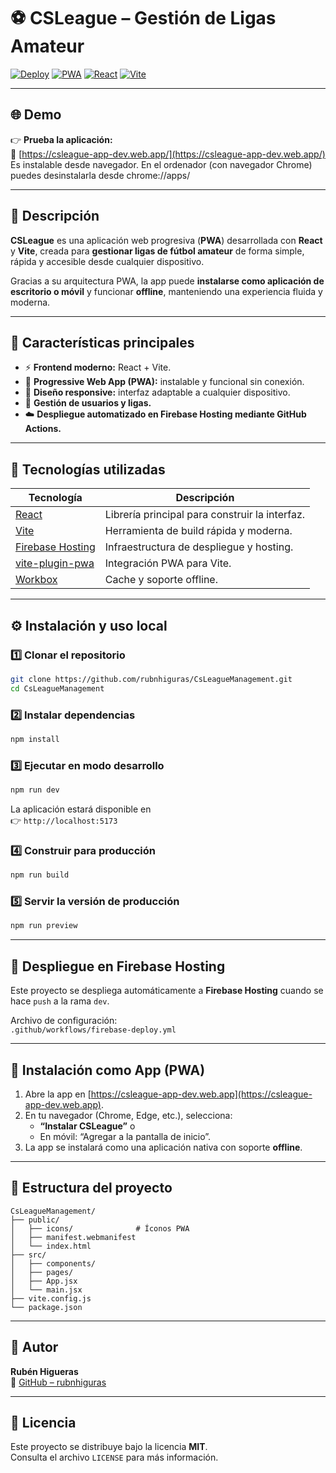 # ⚽ CSLeague – Gestión de Ligas Amateur

[![Deploy](https://img.shields.io/badge/Deploy-Firebase%20Hosting-blue?logo=firebase)](https://csleague-app-dev.web.app/)
[![PWA](https://img.shields.io/badge/PWA-Ready-brightgreen?logo=pwa)](https://csleague-app-dev.web.app/)
[![React](https://img.shields.io/badge/React-18.0-blue?logo=react)](https://react.dev/)
[![Vite](https://img.shields.io/badge/Bundler-Vite-purple?logo=vite)](https://vitejs.dev/)

---

## 🌐 Demo

👉 **Prueba la aplicación:**  
🔗 [https://csleague-app-dev.web.app/](https://csleague-app-dev.web.app/)
Es instalable desde navegador. En el ordenador (con navegador Chrome) puedes desinstalarla desde chrome://apps/

---

## 📝 Descripción

**CSLeague** es una aplicación web progresiva (**PWA**) desarrollada con **React** y **Vite**, creada para **gestionar ligas de fútbol amateur** de forma simple, rápida y accesible desde cualquier dispositivo.

Gracias a su arquitectura PWA, la app puede **instalarse como aplicación de escritorio o móvil** y funcionar **offline**, manteniendo una experiencia fluida y moderna.

---

## 🚀 Características principales

- ⚡ **Frontend moderno:** React + Vite.  
- 🧭 **Progressive Web App (PWA):** instalable y funcional sin conexión.  
- 🎨 **Diseño responsive:** interfaz adaptable a cualquier dispositivo.  
- 🔐 **Gestión de usuarios y ligas.**  
- ☁️ **Despliegue automatizado en Firebase Hosting mediante GitHub Actions.**  

---

## 🧠 Tecnologías utilizadas

| Tecnología | Descripción |
|-------------|-------------|
| [React](https://react.dev/) | Librería principal para construir la interfaz. |
| [Vite](https://vitejs.dev/) | Herramienta de build rápida y moderna. |
| [Firebase Hosting](https://firebase.google.com/docs/hosting) | Infraestructura de despliegue y hosting. |
| [vite-plugin-pwa](https://vite-plugin-pwa.netlify.app/) | Integración PWA para Vite. |
| [Workbox](https://developer.chrome.com/docs/workbox) | Cache y soporte offline. |

---

## ⚙️ Instalación y uso local

### 1️⃣ Clonar el repositorio
```bash
git clone https://github.com/rubnhiguras/CsLeagueManagement.git
cd CsLeagueManagement
```

### 2️⃣ Instalar dependencias
```bash
npm install
```

### 3️⃣ Ejecutar en modo desarrollo
```bash
npm run dev
```
La aplicación estará disponible en  
👉 `http://localhost:5173`

### 4️⃣ Construir para producción
```bash
npm run build
```

### 5️⃣ Servir la versión de producción
```bash
npm run preview
```

---

## 🔐 Despliegue en Firebase Hosting

Este proyecto se despliega automáticamente a **Firebase Hosting** cuando se hace `push` a la rama `dev`.

Archivo de configuración:  
`.github/workflows/firebase-deploy.yml`

---

## 📱 Instalación como App (PWA)

1. Abre la app en [https://csleague-app-dev.web.app](https://csleague-app-dev.web.app).  
2. En tu navegador (Chrome, Edge, etc.), selecciona:  
   - **“Instalar CSLeague”** o  
   - En móvil: “Agregar a la pantalla de inicio”.  
3. La app se instalará como una aplicación nativa con soporte **offline**.

---

## 🧩 Estructura del proyecto

```
CsLeagueManagement/
├── public/
│   ├── icons/              # Íconos PWA
│   ├── manifest.webmanifest
│   └── index.html
├── src/
│   ├── components/
│   ├── pages/
│   ├── App.jsx
│   └── main.jsx
├── vite.config.js
└── package.json
```

---

## 👥 Autor

**Rubén Higueras**  
📧 [GitHub – rubnhiguras](https://github.com/rubnhiguras)

---

## 🧾 Licencia

Este proyecto se distribuye bajo la licencia **MIT**.  
Consulta el archivo `LICENSE` para más información.
